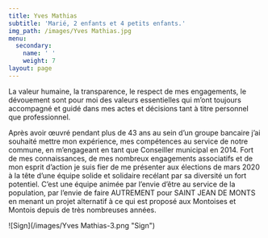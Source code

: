 ```yaml
---
title: Yves Mathias
subtitle: 'Marié, 2 enfants et 4 petits enfants.'
img_path: /images/Yves Mathias.jpg
menu:
  secondary:
    name: ' '
    weight: 7
layout: page
---
```

La valeur humaine, la transparence, le respect de mes engagements, le dévouement sont pour moi des valeurs essentielles qui m’ont toujours accompagné et guidé dans mes actes et décisions tant à titre personnel que professionnel.

Après avoir œuvré pendant plus de 43 ans au sein d’un groupe bancaire j’ai souhaité mettre mon expérience, mes compétences au service de notre commune, en m’engageant en tant que Conseiller municipal en 2014. Fort de mes connaissances, de mes nombreux engagements associatifs et de mon esprit d’action je suis fier de me présenter aux élections de mars 2020 à la tête d’une équipe solide et solidaire recélant par sa diversité un fort potentiel. C’est une équipe animée par l’envie d’être au service de la population, par l’envie de faire AUTREMENT pour SAINT JEAN DE MONTS en menant un projet alternatif à ce qui est proposé aux Montoises et Montois depuis de très nombreuses années.

![Sign](/images/Yves Mathias-3.png "Sign")
